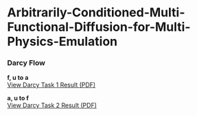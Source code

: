 # Arbitrarily-Conditioned-Multi-Functional-Diffusion-for-Multi-Physics-Emulation

### Darcy Flow


**f, u to a**  
[View Darcy Task 1 Result (PDF)](figs/darcy_a.pdf)


**a, u to f**  
[View Darcy Task 2 Result (PDF)](figs/darcy_f.pdf)



